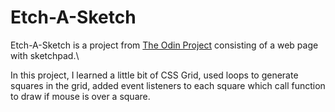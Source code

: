 # Etch-A-Sketch

Etch-A-Sketch is a project from [The Odin Project](https://www.theodinproject.com/) consisting of a web page with sketchpad.\\

In this project, I learned a little bit of CSS Grid, used loops to generate squares in the grid, added event listeners to each square which call function to draw if mouse is over a square.   
